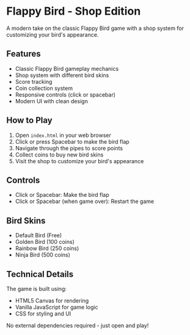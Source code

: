 # Flappy Bird - Shop Edition

A modern take on the classic Flappy Bird game with a shop system for customizing your bird's appearance.

## Features

- Classic Flappy Bird gameplay mechanics
- Shop system with different bird skins
- Score tracking
- Coin collection system
- Responsive controls (click or spacebar)
- Modern UI with clean design

## How to Play

1. Open `index.html` in your web browser
2. Click or press Spacebar to make the bird flap
3. Navigate through the pipes to score points
4. Collect coins to buy new bird skins
5. Visit the shop to customize your bird's appearance

## Controls

- Click or Spacebar: Make the bird flap
- Click or Spacebar (when game over): Restart the game

## Bird Skins

- Default Bird (Free)
- Golden Bird (100 coins)
- Rainbow Bird (250 coins)
- Ninja Bird (500 coins)

## Technical Details

The game is built using:
- HTML5 Canvas for rendering
- Vanilla JavaScript for game logic
- CSS for styling and UI

No external dependencies required - just open and play! 